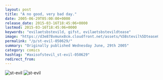```yaml
---
layout: post
title: "A no good, very bad day."
date: 2005-06-29T05:00:00+0000
release_date: 2015-03-16T18:45:06+0000
lastmod: 2015-03-16T18:45:06+0000
keywords: "evilaetsbstevild, gifst, evilaetsbstevildtease"
image: "https://d3e878vmunx8cm.cloudfront.net/assets/%5Bstevil%5Dtease06-30-05.gif"
permalink: "/p/st-evil-050629/"
summary: "Originally published Wednesday June, 29th 2005"
category: comics
hashtag: "#axisofstevil_st-evil-050629"
redirect_from:
---
```


![st-evil](https://d3e878vmunx8cm.cloudfront.net/assets/%5Bstevil%5Dtease06-30-05.gif)
![st-evil](https://d3e878vmunx8cm.cloudfront.net/assets/%5Bstevil%5D06-30-05.gif)
